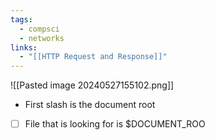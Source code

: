 ```yaml
---
tags:
  - compsci
  - networks
links:
  - "[[HTTP Request and Response]]"
---
```

![[Pasted image 20240527155102.png]]
- First slash is the document root
- [ ] File that is looking for is $DOCUMENT_ROO